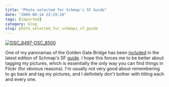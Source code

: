 ```yaml
---
title: "Photo selected for Schmap's SF Guide"
date: "2009-08-14 22:19:18"
tags: [imported]
category: blog
slug: photo_selected_for_schmaps_sf_guide
---
```


<a href="https://www.flickr.com/photos/markphilpot/3242720452/"><img src='https://farm4.static.flickr.com/3095/3242720452_a1a1846271.jpg' class='imgserie' alt='DSC_8497-DSC_8500'/></a>

One of my panoramas of the Golden Gate Bridge has been <a href="https://www.schmap.com/sanfrancisco/entertainment_thepresidio/#r=none&mapview=Map&tab=Places&p=26630&topleft=37.83616,-122.48666&bottomright=37.76128,-122.43842&i=26630_262.jpg">included</a> in the latest edition of Schmap's SF <a href="https://www.schmap.com/sanfrancisco/home/">guide</a>. I hope this forces me to be better about tagging my pictures, which is essentially the only way you can find things in Flickr (for obvious reasons). I'm usually not very good about remembering to go back and tag my pictures, and I definitely don't bother with titling each and every one.
